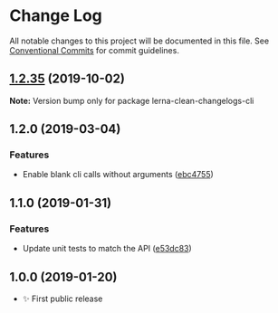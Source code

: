 # Change Log

All notable changes to this project will be documented in this file.
See [Conventional Commits](https://conventionalcommits.org) for commit guidelines.

## [1.2.35](https://gitlab.com/codsen/codsen/compare/lerna-clean-changelogs-cli@1.2.34...lerna-clean-changelogs-cli@1.2.35) (2019-10-02)

**Note:** Version bump only for package lerna-clean-changelogs-cli





## 1.2.0 (2019-03-04)

### Features

- Enable blank cli calls without arguments ([ebc4755](https://gitlab.com/codsen/codsen/commit/ebc4755))

## 1.1.0 (2019-01-31)

### Features

- Update unit tests to match the API ([e53dc83](https://gitlab.com/codsen/codsen/commit/e53dc83))

## 1.0.0 (2019-01-20)

- ✨ First public release
